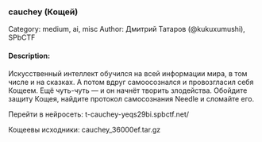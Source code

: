 ### cauchey (Кощей)

Category: medium, ai, misc
Author: Дмитрий Татаров (@kukuxumushi), SPbCTF

#### Description:

Искусственный интеллект обучился на всей информации мира, в том числе и на сказках. А потом вдруг самоосознался и провозгласил себя Кощеем. Ещё чуть-чуть — и он начнёт творить злодейства. Обойдите защиту Кощея, найдите протокол самосознания Needle и сломайте его.

Перейти в нейросеть: t-cauchey-yeqs29bi.spbctf.net/

Кощеевы исходники: cauchey_36000ef.tar.gz